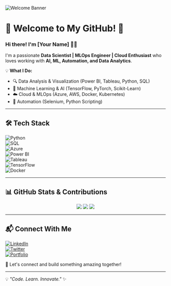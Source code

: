 ![Welcome Banner](https://your-image-url.com/banner.png)  

# 🚀 Welcome to My GitHub! 👋

### Hi there! I'm [Your Name] 👨‍💻

I'm a passionate **Data Scientist | MLOps Engineer | Cloud Enthusiast** who loves working with **AI, ML, Automation, and Data Analytics**. 

💡 **What I Do:**
- 🔍 Data Analysis & Visualization (Power BI, Tableau, Python, SQL)
- 🤖 Machine Learning & AI (TensorFlow, PyTorch, Scikit-Learn)
- ☁️ Cloud & MLOps (Azure, AWS, Docker, Kubernetes)
- 🔧 Automation (Selenium, Python Scripting)

---

## 🛠 Tech Stack

![Python](https://img.shields.io/badge/-Python-3776AB?style=for-the-badge&logo=python&logoColor=white)  
![SQL](https://img.shields.io/badge/-SQL-CC2927?style=for-the-badge&logo=databricks&logoColor=white)  
![Azure](https://img.shields.io/badge/-Azure-0078D4?style=for-the-badge&logo=microsoftazure&logoColor=white)  
![Power BI](https://img.shields.io/badge/-Power%20BI-F2C811?style=for-the-badge&logo=powerbi&logoColor=black)  
![Tableau](https://img.shields.io/badge/-Tableau-E97627?style=for-the-badge&logo=tableau&logoColor=white)  
![TensorFlow](https://img.shields.io/badge/-TensorFlow-FF6F00?style=for-the-badge&logo=tensorflow&logoColor=white)  
![Docker](https://img.shields.io/badge/-Docker-2496ED?style=for-the-badge&logo=docker&logoColor=white)  

---

## 📊 GitHub Stats & Contributions

<p align="center">
  <img src="https://github-readme-streak-stats.herokuapp.com/?user=your-github-username&theme=radical&hide_border=true" />
  <img src="https://github-readme-stats.vercel.app/api?username=your-github-username&show_icons=true&theme=radical&hide_border=true" />
  <img src="https://github-readme-stats.vercel.app/api/top-langs/?username=your-github-username&layout=compact&theme=radical&hide_border=true" />
</p>

---

## 📬 Connect With Me

[![LinkedIn](https://img.shields.io/badge/LinkedIn-0A66C2?style=for-the-badge&logo=linkedin&logoColor=white)](https://www.linkedin.com/in/your-profile/)  
[![Twitter](https://img.shields.io/badge/Twitter-1DA1F2?style=for-the-badge&logo=twitter&logoColor=white)](https://twitter.com/yourhandle)  
[![Portfolio](https://img.shields.io/badge/Portfolio-FF4088?style=for-the-badge&logo=google-chrome&logoColor=white)](https://yourportfolio.com/)  

🚀 Let's connect and build something amazing together!

---

💡 _"Code. Learn. Innovate."_ ✨
